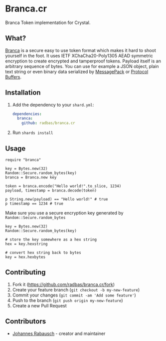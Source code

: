 # Branca.cr

Branca Token implementation for Crystal.

## What?

[Branca](https://github.com/tuupola/branca-spec) is a secure easy to use token format which makes it hard to shoot yourself in the foot. It uses IETF XChaCha20-Poly1305 AEAD symmetric encryption to create encrypted and tamperproof tokens. Payload itself is an arbitrary sequence of bytes. You can use for example a JSON object, plain text string or even binary data serialized by [MessagePack](http://msgpack.org/) or [Protocol Buffers](https://developers.google.com/protocol-buffers/).

## Installation

1. Add the dependency to your `shard.yml`:

   ```yaml
   dependencies:
     branca:
       github: radbas/branca.cr
   ```

2. Run `shards install`

## Usage

```crystal
require "branca"

key = Bytes.new(32)
Random::Secure.random_bytes(key)
branca = Branca.new key

token = branca.encode("Hello world!".to_slice, 1234)
payload, timestamp = branca.decode(token)

p String.new(payload) == "Hello world!" # true
p timestamp == 1234 # true
```

Make sure you use a secure encryption key generated by `Random::Secure.random_bytes`

```crystal
key = Bytes.new(32)
Random::Secure.random_bytes(key)

# store the key somewhere as a hex string
hex = key.hexstring

# convert hex string back to bytes
key = hex.hexbytes
```

## Contributing

1. Fork it (<https://github.com/radbas/branca.cr/fork>)
2. Create your feature branch (`git checkout -b my-new-feature`)
3. Commit your changes (`git commit -am 'Add some feature'`)
4. Push to the branch (`git push origin my-new-feature`)
5. Create a new Pull Request

## Contributors

- [Johannes Rabausch](https://github.com/jrabausch) - creator and maintainer
